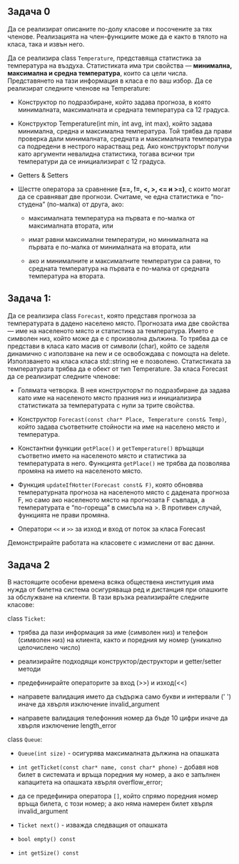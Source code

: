 ## Задача 0
Да се реализират описаните по-долу класове и посочените за тях членове. Реализацията на член-функциите може да е както в тялото на класа, така и извън него.
 

Да се реализира class `Temperature`, представяща статистика за температура на въздуха. Статистиката има три свойства — **минимална, максимална и средна 
температура**, които са цели числа. Представянето на тази информация в класа е по ваш избор. Да се реализират следните членове на Temperature:


 * Конструктор по подразбиране, който задава прогноза, в която минималната, максималната и средната температура са 12 градуса.

 * Конструктор Temperature(int min, int avg, int max), който задава минимална, средна и максимална температура. Той трябва да прави проверка дали минималната, средната и максималната температура са подредени в нестрого нарастващ ред. Ако конструкторът получи като аргументи невалидна статистика, тогава всички три температури да се инициализират с 12 градуса.

 * Getters & Setters

* Шестте оператора за сравнение **(==, !=, <, >, <= и >=)**, с които могат да се сравняват две прогнози. Считаме, че една статистика е “по-студена” (по-малка) от 
друга, ако:

    - максималната температура на първата е по-малка от максималната втората, или

    - имат равни максимални температури, но минималната на първата е по-малка от минималната на втората, или

    - ако и минималните и максималните температури са равни, то средната температура на първата е по-малка от средната температура на втората.


## Задача 1:
Да се реализира class `Forecast`, която представя прогноза за температурата в дадено населено място. Прогнозата има две свойства — име на населеното място и статистика за температура. Името е символен низ, който може да е с произволна дължина. То трябва да се представи в класа като масив от символи (char), който се заделя динамично с използване на new и се освобождава с помощта на delete. Използването на класа класа std::string не е позволено. Статистиката за температурата трябва да е обект от тип Temperature. За класа Forecast да се реализират следните членове:

- Голямата четворка. В нея конструкторът по подразбиране да задава като име на населеното място празния низ и инициализира статистиката за температурата с нули за трите свойства.

- Конструктор `Forecast(const char* Place, Temperature const& Temp)`, който задава съответните стойности на име на населено място и температура.

- Константни функции `getPlace()` и `getTemperature()` връщащи съответно името на населеното място и статистика за температурата в него. Функцията `getPlace()` не трябва да позволява промяна на името на населеното място.

- Функция `updateIfHotter(Forecast const& F)`, която обновява температурната прогноза на населеното място с дадената прогноза F, но само ако населеното място на прогнозата F съвпада, а температурата е “по-гореща” в смисъла на >. В противен случай, функцията не прави промяна.

- Оператори `<<` и `>>` за изход и вход от поток за класа Forecast

Демонстрирайте работата на класовете с измислени от вас данни.


## Задача 2
В настоящите особени времена всяка обществена институция има нужда от билетна система осигуряваща ред и дистанция при опашките за обслужване на клиенти. В тази връзка реализирайте следните класове:

class `Ticket`:
- трябва да пази информация за име (символен низ) и телефон (символен низ) на клиента, както и поредния му номер (уникално целочислено число)

- реализирайте подходящи конструктор/деструктори и getter/setter методи

- предефинирайте операторите за вход (>>) и изход(<<)

- направете валидация името да съдържа само букви и интервали (' ') иначе да хвърля изключение invalid_argument

- направете валидация телефонния номер да бъде 10 цифри иначе да хвърля изключение length_error


class `Queue`:

- `Queue(int size)` - осигурява максималната дължина на опашката

- `int getTicket(const char* name, const char* phone)` - добавя нов билет в системата и връща поредния му номер, а ако е запълнен капацитета на опашката хвърля overflow_error;

- да се предефинира оператора `[]`, който спрямо поредния номер връща билета, с този номер; а ако няма намерен билет хвърля invalid_argument

- `Ticket next()` - изважда следващия от опашката

- `bool empty() const`

- `int getSize() const`